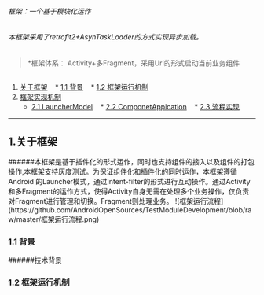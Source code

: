 ###### 框架：一个基于模块化运作
###### 本框架采用了retrofit2+AsynTaskLoader的方式实现异步加载。
>*框架体系： Activity+多Fragment，采用Uri的形式启动当前业务组件

##
 1. [关于框架](#1)
    * [1.1 背景](#1.1)
    * [1.2 框架运行机制](#1.2)
 2. [框架实现机制](#2)
    * [2.1 LauncherModel](#2.1)
    * [2.2 ComponetAppication](#2.2)
    * [2.3 流程实现](#2.3)
    
---
<h2 id="1">1.关于框架</h2>
######本框架是基于插件化的形式运作，同时也支持组件的接入以及组件的打包操作,本框架支持灰度测试。为保证组件化和插件化的同时运作，本框架遵循Android 的Launcher模式，通过intent-filter的形式进行互动操作。通过Activity和多Fragment的运作方式，使得Activity自身无需在处理多个业务操作，仅负责对Fragment进行管理和切换。Fragment则处理业务。
![框架运行流程](https://github.com/AndroidOpenSources/TestModuleDevelopment/blob/raw/master/框架运行流程.png)

<h3 id="1.2">1.1 背景</h3>
######技术背景
<h3 id="1.2">1.2 框架运行机制</h3> 




